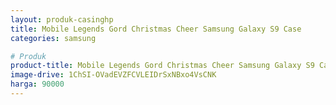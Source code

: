 ```yaml
---
layout: produk-casinghp
title: Mobile Legends Gord Christmas Cheer Samsung Galaxy S9 Case
categories: samsung

# Produk
product-title: Mobile Legends Gord Christmas Cheer Samsung Galaxy S9 Case
image-drive: 1ChSI-OVadEVZFCVLEIDrSxNBxo4VsCNK
harga: 90000
---
```

